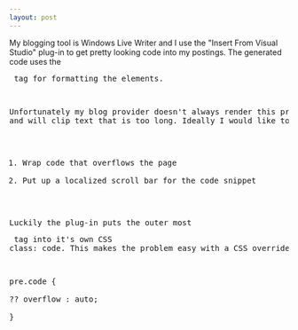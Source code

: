 ```yaml
---
layout: post
---
```

My blogging tool is Windows Live Writer and I use the "Insert From Visual
Studio" plug-in to get pretty looking code into my postings. The generated
code uses the <pre> tag for formatting the elements.

Unfortunately my blog provider doesn't always render this properly and will
clip text that is too long. Ideally I would like to either

  1. Wrap code that overflows the page 
  2. Put up a localized scroll bar for the code snippet 

Luckily the plug-in puts the outer most <pre> tag into it's own CSS class:
code. This makes the problem easy with a CSS override.

pre.code {  
?? overflow : auto;  
}

